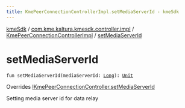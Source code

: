 ```yaml
---
title: KmePeerConnectionControllerImpl.setMediaServerId - kmeSdk
---
```


[kmeSdk](../../index.html) / [com.kme.kaltura.kmesdk.controller.impl](../index.html) / [KmePeerConnectionControllerImpl](index.html) / [setMediaServerId](./set-media-server-id.html)

# setMediaServerId

`fun setMediaServerId(mediaServerId: `[`Long`](https://kotlinlang.org/api/latest/jvm/stdlib/kotlin/-long/index.html)`): `[`Unit`](https://kotlinlang.org/api/latest/jvm/stdlib/kotlin/-unit/index.html)

Overrides [IKmePeerConnectionController.setMediaServerId](../../com.kme.kaltura.kmesdk.controller/-i-kme-peer-connection-controller/set-media-server-id.html)

Setting media server id for data relay

